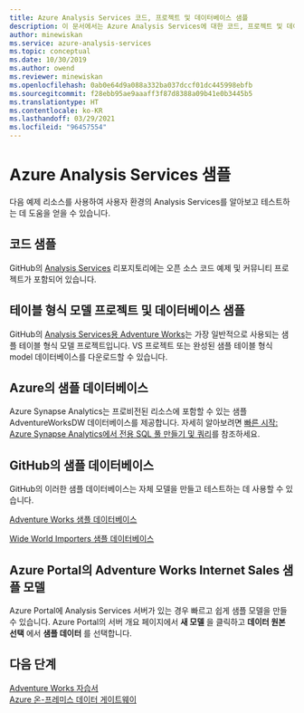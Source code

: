 ```yaml
---
title: Azure Analysis Services 코드, 프로젝트 및 데이터베이스 샘플
description: 이 문서에서는 Azure Analysis Services에 대한 코드, 프로젝트 및 데이터베이스 샘플에 대해 자세히 알아볼 수 있는 리소스를 설명합니다.
author: minewiskan
ms.service: azure-analysis-services
ms.topic: conceptual
ms.date: 10/30/2019
ms.author: owend
ms.reviewer: minewiskan
ms.openlocfilehash: 0ab0e64d9a088a332ba037dccf01dc445998ebfb
ms.sourcegitcommit: f28ebb95ae9aaaff3f87d8388a09b41e0b3445b5
ms.translationtype: HT
ms.contentlocale: ko-KR
ms.lasthandoff: 03/29/2021
ms.locfileid: "96457554"
---
```

# <a name="azure-analysis-services-samples"></a>Azure Analysis Services 샘플

다음 예제 리소스를 사용하여 사용자 환경의 Analysis Services를 알아보고 테스트하는 데 도움을 얻을 수 있습니다.

## <a name="code-samples"></a>코드 샘플

GitHub의 [Analysis Services](https://github.com/Microsoft/Analysis-Services) 리포지토리에는 오픈 소스 코드 예제 및 커뮤니티 프로젝트가 포함되어 있습니다. 

## <a name="tabular-model-project-and-database-samples"></a>테이블 형식 모델 프로젝트 및 데이터베이스 샘플

GitHub의 [Analysis Services용 Adventure Works](https://github.com/Microsoft/sql-server-samples/releases/tag/adventureworks-analysis-services)는 가장 일반적으로 사용되는 샘플 테이블 형식 모델 프로젝트입니다. VS 프로젝트 또는 완성된 샘플 테이블 형식 model 데이터베이스를 다운로드할 수 있습니다.

## <a name="sample-database-on-azure"></a>Azure의 샘플 데이터베이스

Azure Synapse Analytics는 프로비전된 리소스에 포함할 수 있는 샘플 AdventureWorksDW 데이터베이스를 제공합니다. 자세히 알아보려면 [빠른 시작: Azure Synapse Analytics에서 전용 SQL 풀 만들기 및 쿼리](../synapse-analytics/sql-data-warehouse/create-data-warehouse-portal.md)를 참조하세요.

## <a name="sample-databases-on-github"></a>GitHub의 샘플 데이터베이스

GitHub의 이러한 샘플 데이터베이스는 자체 모델을 만들고 테스트하는 데 사용할 수 있습니다. 

[Adventure Works 샘플 데이터베이스](https://github.com/Microsoft/sql-server-samples/releases/tag/adventureworks)

[Wide World Importers 샘플 데이터베이스](https://github.com/Microsoft/sql-server-samples/releases/tag/wide-world-importers-v1.0)

## <a name="adventure-works-internet-sales-sample-model-in-azure-portal"></a>Azure Portal의 Adventure Works Internet Sales 샘플 모델

Azure Portal에 Analysis Services 서버가 있는 경우 빠르고 쉽게 샘플 모델을 만들 수 있습니다. Azure Portal의 서버 개요 페이지에서 **새 모델** 을 클릭하고 **데이터 원본 선택** 에서 **샘플 데이터** 를 선택합니다.



## <a name="next-steps"></a>다음 단계

[Adventure Works 자습서](/analysis-services/tutorial-tabular-1400/as-adventure-works-tutorial)   
[Azure 온-프레미스 데이터 게이트웨이](analysis-services-gateway.md)